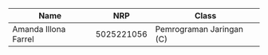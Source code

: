 
| Name           | NRP        | Class     |
| ---            | ---        | ----------|
| Amanda Illona Farrel | 5025221056 | Pemrograman Jaringan (C) |
 
